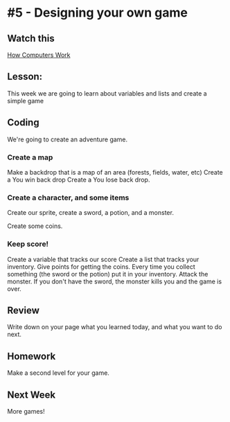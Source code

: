 # #5 - Designing your own game

## Watch this
[How Computers Work](http://www.youtube.com/watch?v=AkFi90lZmXA)

## Lesson: 
This week we are going to learn about variables and lists and create a simple game

## Coding
We're going to create an adventure game.

### Create a map
Make a backdrop that is a map of an area (forests, fields, water, etc)
Create a You win back drop
Create a You lose back drop.

### Create a character, and some items
Create our sprite, create a sword, a potion, and a monster.

Create some coins.

### Keep score!
Create a variable that tracks our score
Create a list that tracks your inventory.
Give points for getting the coins.
Every time you collect something (the sword or the potion) put it in your inventory.
Attack the monster.  If you don't have the sword, the monster kills you and the game is over.

## Review 
Write down on your page what you learned today, and what you want to do next.

## Homework
Make a second level for your game.

## Next Week
More games!


